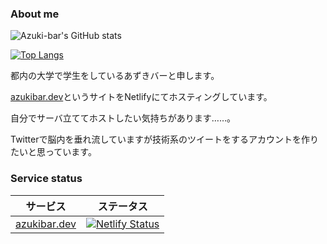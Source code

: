 ### About me
![Azuki-bar's GitHub stats](https://github-readme-stats.vercel.app/api?username=azuki-bar&theme=vue-dark&show_icons=true)

[![Top Langs](https://github-readme-stats.vercel.app/api/top-langs/?username=azuki-bar&layout=compact&theme=vue-dark)](https://github.com/anuraghazra/github-readme-stats)

都内の大学で学生をしているあずきバーと申します。

[azukibar.dev](https://azukibar.dev)というサイトをNetlifyにてホスティングしています。

自分でサーバ立ててホストしたい気持ちがあります……。

Twitterで脳内を垂れ流していますが技術系のツイートをするアカウントを作りたいと思っています。

### Service status
|サービス|ステータス|
|--|--|
|[azukibar.dev](https://azukibar.dev)|[![Netlify Status](https://api.netlify.com/api/v1/badges/f282c881-f63c-4632-b945-8ad51fb6fca6/deploy-status)]()|
